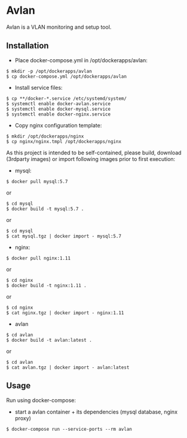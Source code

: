 # Avlan

Avlan is a VLAN monitoring and setup tool.

## Installation
  - Place docker-compose.yml in /opt/dockerapps/avlan:
```console
$ mkdir -p /opt/dockerapps/avlan
$ cp docker-compose.yml /opt/dockerapps/avlan
```
  - Install service files: 
```console
$ cp **/docker-*.service /etc/systemd/system/
$ systemctl enable docker-avlan.service
$ systemctl enable docker-mysql.service
$ systemctl enable docker-nginx.service
```
  - Copy nginx configuration template:
```console
$ mkdir /opt/dockerapps/nginx
$ cp nginx/nginx.tmpl /opt/dockerapps/nginx
```

As this project is intended to be self-contained, please build, download (3rdparty images) or import following images prior to first execution:
- mysql:
```console
$ docker pull mysql:5.7
```
or
```console
$ cd mysql
$ docker build -t mysql:5.7 .
```
or
```console
$ cd mysql
$ cat mysql.tgz | docker import - mysql:5.7
```

- nginx:
```console
$ docker pull nginx:1.11
```
or
```console
$ cd nginx
$ docker build -t nginx:1.11 .
```
or
```console
$ cd nginx
$ cat nginx.tgz | docker import - nginx:1.11
```

- avlan
```console
$ cd avlan
$ docker build -t avlan:latest .
```
or
```console
$ cd avlan
$ cat avlan.tgz | docker import - avlan:latest
```

## Usage

Run using docker-compose:

* start a avlan container + its dependencies (mysql database, nginx proxy)

```console
$ docker-compose run --service-ports --rm avlan
```
